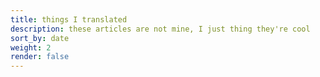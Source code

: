 ```yaml
---
title: things I translated
description: these articles are not mine, I just thing they're cool
sort_by: date
weight: 2
render: false
---
```

